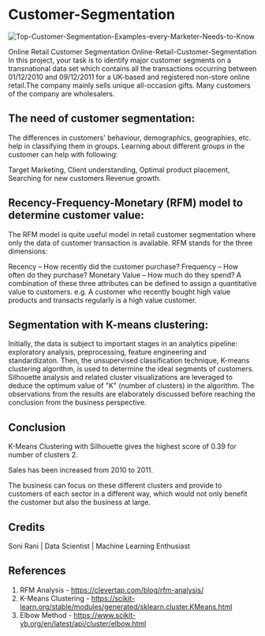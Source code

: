 # Customer-Segmentation

![Top-Customer-Segmentation-Examples-every-Marketer-Needs-to-Know](https://user-images.githubusercontent.com/100477239/173241457-b8978b91-2313-49d0-bd69-ec27a3f9972c.png)

Online Retail Customer Segmentation Online-Retail-Customer-Segmentation In this project, your task is to identify major customer segments on a transnational data set which contains all the transactions occurring between 01/12/2010 and 09/12/2011 for a UK-based and registered non-store online retail.The company mainly sells unique all-occasion gifts. Many customers of the company are wholesalers.

## **The need of customer segmentation:**

The differences in customers' behaviour, demographics, geographies, etc. help in classifying them in groups. Learning about different groups in the customer can help with following:

Target Marketing, Client understanding, Optimal product placement, Searching for new customers Revenue growth.

## **Recency-Frequency-Monetary (RFM) model to determine customer value:**

The RFM model is quite useful model in retail customer segmentation where only the data of customer transaction is available. RFM stands for the three dimensions:

Recency – How recently did the customer purchase? Frequency – How often do they purchase? Monetary Value – How much do they spend? A combination of these three attributes can be defined to assign a quantitative value to customers. e.g. A customer who recently bought high value products and transacts regularly is a high value customer.

## **Segmentation with K-means clustering:**

Initially, the data is subject to important stages in an analytics pipeline: exploratory analysis, preprocessing, feature engineering and standardizaton. Then, the unsupervised classification technique, K-means clustering algorithm, is used to determine the ideal segments of customers. Silhouette analysis and related cluster visualizations are leveraged to deduce the optimum value of "K" (number of clusters) in the algorithm. The observations from the results are elaborately discussed before reaching the conclusion from the business perspective.

## **Conclusion**

K-Means Clustering with Silhouette gives the highest score of 0.39 for number of clusters 2.

Sales has been increased from 2010 to 2011.

The business can focus on these different clusters and provide to customers of each sector in a different way, which would not only benefit the customer but also the business at large.

## **Credits**

Soni Rani | Data Scientist | Machine Learning Enthusiast

## **References**
1. RFM Analysis - https://clevertap.com/blog/rfm-analysis/
2. K-Means Clustering - https://scikit-learn.org/stable/modules/generated/sklearn.cluster.KMeans.html
3. Elbow Method - https://www.scikit-yb.org/en/latest/api/cluster/elbow.html
